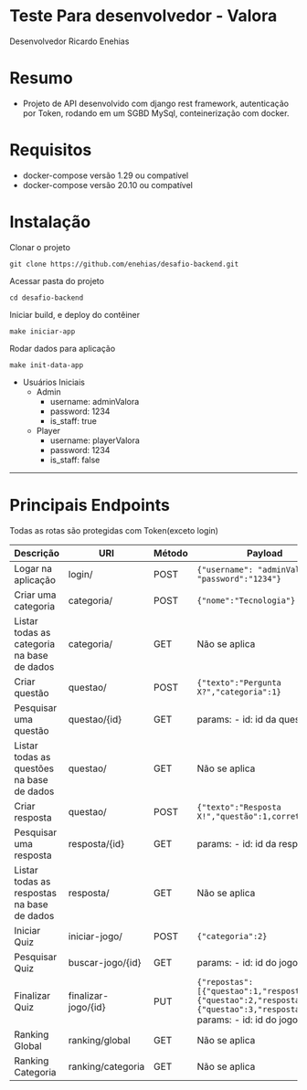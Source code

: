 # Teste Para desenvolvedor - Valora

Desenvolvedor Ricardo Enehias

# Resumo

- Projeto de API desenvolvido com django rest framework, autenticação por Token, rodando em um SGBD MySql,
  conteinerização com docker.

# Requisitos

- docker-compose versão 1.29 ou compatível
- docker-compose versão 20.10 ou compatível

# Instalação

Clonar o projeto

````
git clone https://github.com/enehias/desafio-backend.git
````

Acessar pasta do projeto

````
cd desafio-backend
````

Iniciar build, e deploy do contêiner

````
make iniciar-app 
````

Rodar dados para aplicação

````
make init-data-app 
````

- Usuários Iniciais
    - Admin
        - username: adminValora
        - password: 1234
        - is_staff: true
    - Player
        - username: playerValora
        - password: 1234
        - is_staff: false

---

# Principais Endpoints

Todas as rotas são protegidas com Token(exceto login)

| Descrição                                   | URI              | Método | Payload                                                                                                                                                                                                                                                                                                                                             |
| ------------------------------------------- | ---------------- | ------ | ---------- |
| Logar na aplicação                          | login/        | POST      | ```{"username": "adminValora", "password":"1234"}```   |                                                                                                                                                                                                                                                                                                             |
| Criar uma categoria                          | categoria/     | POST   |  ```{"nome":"Tecnologia"}``` |
| Listar todas as categoria na base de dados | categoria/      | GET    | Não se aplica       |      
| Criar questão             | questao/ | POST    | ```{"texto":"Pergunta X?","categoria":1}```|                                                                                                                                                                                                                                                                                             |
| Pesquisar uma questão                            | questao/{id}        | GET   | params: - id: id da questão   |
| Listar todas as questões na base de dados | questao/      | GET    | Não se aplica       |                                                                                                                                                                                                                                                                                                                    |
| Criar resposta             | questao/ | POST    | ```{"texto":"Resposta X!","questão":1,correta:true}```|                                                                                                                                                                                                                                                                                             |
| Pesquisar uma resposta                            | resposta/{id}        | GET   | params: - id: id da resposta   |
| Listar todas as respostas na base de dados | resposta/      | GET    | Não se aplica       | 
| Iniciar Quiz | iniciar-jogo/      | POST    | ```{"categoria":2}```       | 
| Pesquisar Quiz | buscar-jogo/{id}      | GET    | params: - id: id do jogo|
| Finalizar Quiz | finalizar-jogo/{id}      | PUT    | ```{"repostas":[{"questao":1,"resposta":3},{"questao":2,"resposta":6},{"questao":3,"resposta":9}]```<br>params: - id: id do jogo|
| Ranking Global | ranking/global      | GET    | Não se aplica|
| Ranking Categoria | ranking/categoria      | GET    | Não se aplica|